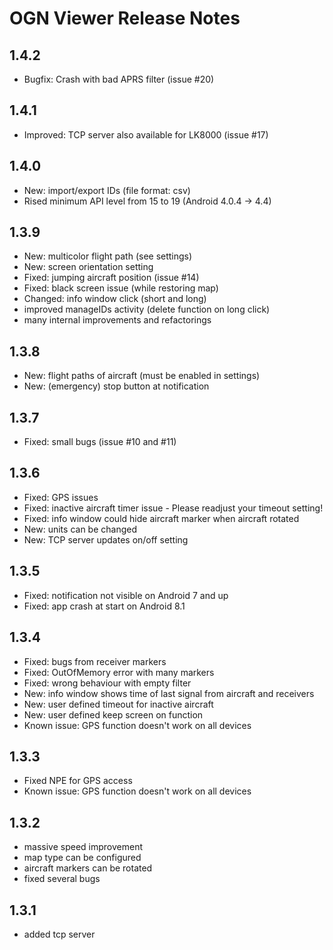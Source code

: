 # OGN Viewer Release Notes

## 1.4.2
* Bugfix: Crash with bad APRS filter (issue #20)

## 1.4.1
* Improved: TCP server also available for LK8000 (issue #17)

## 1.4.0
* New: import/export IDs (file format: csv)
* Rised minimum API level from 15 to 19 (Android 4.0.4 -> 4.4)

## 1.3.9
* New: multicolor flight path (see settings)
* New: screen orientation setting
* Fixed: jumping aircraft position (issue #14)
* Fixed: black screen issue (while restoring map)
* Changed: info window click (short and long)
* improved manageIDs activity (delete function on long click)
* many internal improvements and refactorings

## 1.3.8
* New: flight paths of aircraft (must be enabled in settings)
* New: (emergency) stop button at notification

## 1.3.7
* Fixed: small bugs (issue #10 and #11)

## 1.3.6
* Fixed: GPS issues
* Fixed: inactive aircraft timer issue - Please readjust your timeout setting!
* Fixed: info window could hide aircraft marker when aircraft rotated
* New: units can be changed
* New: TCP server updates on/off setting

## 1.3.5
* Fixed: notification not visible on Android 7 and up
* Fixed: app crash at start on Android 8.1

## 1.3.4
* Fixed: bugs from receiver markers
* Fixed: OutOfMemory error with many markers
* Fixed: wrong behaviour with empty filter
* New: info window shows time of last signal from aircraft and receivers
* New: user defined timeout for inactive aircraft
* New: user defined keep screen on function
* Known issue: GPS function doesn't work on all devices

## 1.3.3
* Fixed NPE for GPS access
* Known issue: GPS function doesn't work on all devices

## 1.3.2
* massive speed improvement
* map type can be configured
* aircraft markers can be rotated
* fixed several bugs

## 1.3.1
* added tcp server
